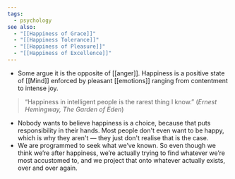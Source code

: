 ```yaml
---
tags:
  - psychology
see also:
  - "[[Happiness of Grace]]"
  - "[[Happiness Tolerance]]"
  - "[[Happiness of Pleasure]]"
  - "[[Happiness of Excellence]]"
---
```

- Some argue it is the opposite of [[anger]]. Happiness is a positive state of [[Mind]] enforced by pleasant [[emotions]] ranging from contentment to intense joy.

> “Happiness in intelligent people is the rarest thing I know.”
> (_Ernest Hemingway, The Garden of Eden_)

- Nobody wants to believe happiness is a choice, because that puts responsibility in their hands. Most people don't even want to be happy, which is why they aren't — they just don't realise that is the case.
- We are programmed to seek what we’ve known. So even though we think we’re after happiness, we’re actually trying to find whatever we’re most accustomed to, and we project that onto whatever actually exists, over and over again.